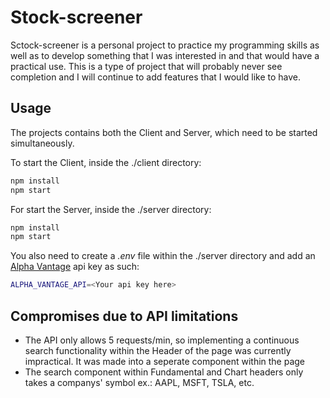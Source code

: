# Stock-screener
Sctock-screener is a personal project to practice my programming skills as well as to develop something that I was interested in and that would have a practical use. This is a type of project that will probably never see completion and I will continue to add features that I would like to have.

## Usage
The projects contains both the Client and Server, which need to be started simultaneously.

To start the Client, inside the ./client directory:
```bash
npm install
npm start
```

For start the Server, inside the ./server directory:
```bash
npm install
npm start
```
You also need to create a *.env* file within the ./server directory and add an [Alpha Vantage](https://www.alphavantage.co/documentation/) api key as such:
```bash
ALPHA_VANTAGE_API=<Your api key here>
```

## Compromises due to API limitations
* The API only allows 5 requests/min, so implementing a continuous search functionality within the Header of the page was currently impractical. It was made into a seperate component within the page
* The search component within Fundamental and Chart headers only takes a companys' symbol ex.: AAPL, MSFT, TSLA, etc.
